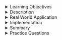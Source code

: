 
<details><summary>Learning Objectives</summary>

<br>

After completing this module, associates should be able to:

- Describe the DQL sublanguage
- Identify the command set of DQL
- Execute DQL statements on a RDBMS

</details>
<details><summary>Description</summary>
<br>

The Data Query Language is the SQL sublanguage used for querying data from the database. It is the major sublanguage used by applications to search, project, filter, join, aggregate and group data for displaying application state.

## Commands

Unlike the other sublanguages, DQL is only associated with a single command

- SELECT

The `select` command is used to build data queries.

</details>
<details><summary>Real World Application</summary>
<br>

The DQL sublanguage is the most widely used sublanguage in enterprise applications. Application developers use DQL `select` statements in combination with platform specific database libraries to query for data. Let's highlight a few enterprise application use cases of DQL.

E-Tail applications like Amazon, Walmart, and Best Buy may use DQL to

- Query a database for the items in a user's shopping cart.
- Query the database for the quantity of items left in inventory.
- Query for a list of specials, sales, or targeted items based on user history.
- Query a database for item information to craft UI elements.

Content driven applications like Youtube, Twitch, Twitter, and Facebook use DQL to

- Query a database for user authentication information.
- Query a database for content based on user feeds.
- Query a database to highlight trending or viral content.
- Query a database to deliver usage information for 3rd party applications.

Search engines like Google, Bing, and Yahoo use DQL to

- Query for url data based on user queries.
- Query for common questions to provide search suggestions.
- Query for ads based on user queries.
- Query for user search history.

The use cases go on and on. The main purpose of DQL is to provide access to the data stored in a database and structure queries in a way to deliver intelligent and useful information to apply to specific application problems.

</details>
<details><summary>Implementation</summary> 
<br>

The DQL sublanguage has a simple one dimensional purpose: query data. However, this can be done in very complex ways depending on:

- Desired projection
- Relationships
- Filtered records
- Grouping
- Aggregation details

## Phrasing

A basic SQL query can be divided into clauses that describe different parts of the query.

```SQL
SELECT <projection> FROM <table_name> <filter> <grouping> <ordering> <offset>
```

According to official documentation, this is how a query can be structured.

```SQL
SELECT [ALL | DISTINCT]
    select_expr [, select_expr] ...
    [into_option]
    [FROM table_ref]
    [WHERE where_condition]
    [GROUP BY {col_name | expr | position}]
    [HAVING having_condition]
    [ORDER BY {col_name | expr | position}]
        [ASC | DESC]
    [LIMIT {[offset,] row_count | row_count OFFSET offset}];
```

That is a lot of information, but as an important note, most of those clauses are optional. Let's query the following simple table:

```SQL
CREATE TABLE my_table (
	id INT PRIMARY KEY,
    my VARCHAR(10) NOT NULL,
    my_other_value FLOAT DEFAULT 10.0
);
```

After creating the table, we can run the following query:

```SQL
SELECT * FROM my_table;
```



| id | my_value  | my_other_value |
|----|-----------|----------------|
|  1 | where val |              1 |
|  2 | new value |              2 |



As you can see the `SELECT` statement can be very simple.

Let's go over some more advanced usages of a `SELECT` statement.

### Projection

The `projection` clause of a `SELECT` statement is the set of columns(or aliases) that are returned from the statement. The `projection` is declared in the `select_expr` clause which comes after the `SELECT` command. In the previous example, the wildcard `*` projection was used. It is best practice to NOT use the wildcard projection, but to enumerate each column(or alias) you would like to use in the query. Let's update the previous `SELECT` statement.

```SQL
SELECT my_value, my_other_value FROM my_table;
```



| my_value  | my_other_value |
|-----------|----------------|
| where val |              1 |
| new value |              2 |



Observe that the new `SELECT` statement returns only the enumerated columns and excludes the `id` column.

Columns in the `projection` can also have aliases assigned to them. Let's use an alias for out columns in the `projection`.

```SQL
SELECT my_value as value, my_other_value as other FROM my_table;
```



| value     | other |
|-----------|-------|
| where val |     1 |
| new value |     2 |



Observe that the column names in the `projection` have been replaced by their aliases. Aliases are often used for simple reusability in complex `SELECT` statements especially when related tables used in joins have columns with the same names.

### Filtering

The `filtering` clause of a `SELECT` statement is a `WHERE` clause that defines how selected rows are filtered from the table. `WHERE` clause use logical operators to select records that meet specific conditions.

#### Where Logical operators

| Operator | Meaning                                                  |
| -------- | -------------------------------------------------------- |
| AND      | true if both boolean expressions evaluate to true        |
| IN       | true if the operand is included in a list of expressions |
| NOT      | Reverses the value of any boolean expression             |
| OR       | true if either or both boolean expressions is true       |
| LIKE    | true if the operand matches a pattern                    |
| BETWEEN  | true if the operand falls within a range                 |

To demonstrate some the use of these `filter` operators, let's use the following code:

```SQL
CREATE schema fruits_and_veggies;
USE fruits_and_veggies;
CREATE TABLE IF NOT EXISTS produce ( id INT AUTO_INCREMENT PRIMARY KEY, name VARCHAR(20) NOT NULL UNIQUE, price DECIMAL(3,2), type VARCHAR(10) NOT NULL);
INSERT INTO produce (name, price, type) VALUES ('navel orange', 1.99, 'citrus'), 
('mandarin orange', 0.75, 'citrus'), 
('tangerine', 0.50, 'citrus'), 
('red delicious', 2.00, 'apple'),
 ('jona gold', 2.50, 'apple'), 
 ('granny smith', 1.00, 'apple'), 
 ('blueberry', 0.40, 'berry'), 
 ('raspberry', 0.35, 'berry'), 
 ('kiwi', 0.75, 'berry'), 
 ('watermelon', 3.99, 'melon'), 
 ('cantaloupe', 2.99, 'melon'), 
 ('honeydew', 2.00, 'melon'), 
 ('lettuce', 2.99, 'leafy'), 
 ('spinach', 1.99, 'leafy'),
  ('pumpkin', 4.99, 'marrow'), 
  ('cucumber', 0.99, 'marrow'), 
  ('potato', 0.45, 'root'), 
  ('yam', 0.25, 'root'),
   ('sweet potato', 0.50, 'root'), 
   ('onion', 0.33, 'allium'),
    ('garlic', 0.25, 'allium'), 
    ('shallot', 0.60, 'allium');
```
 Before we start let's look at all of the records in the `produce` table.

```sql
SELECT id, name, price, type FROM produce;
```


| id | name            | price | type   |
|----|-----------------|-------|--------|
|  1 | navel orange    |  1.99 | citrus |
|  2 | mandarin orange |  0.75 | citrus |
|  3 | tangerine       |  0.50 | citrus |
|  4 | red delicious   |  2.00 | apple  |
|  5 | jona gold       |  2.50 | apple  |
|  6 | granny smith    |  1.00 | apple  |
|  7 | blueberry       |  0.40 | berry  |
|  8 | raspberry       |  0.35 | berry  |
|  9 | kiwi            |  0.75 | berry  |
| 10 | watermelon      |  3.99 | melon  |
| 11 | cantaloupe      |  2.99 | melon  |
| 12 | honeydew        |  2.00 | melon  |
| 13 | lettuce         |  2.99 | leafy  |
| 14 | spinach         |  1.99 | leafy  |
| 15 | pumpkin         |  4.99 | marrow |
| 16 | cucumber        |  0.99 | marrow |
| 17 | potato          |  0.45 | root   |
| 18 | yam             |  0.25 | root   |
| 19 | sweet potato    |  0.50 | root   |
| 20 | onion           |  0.33 | allium |
| 21 | garlic          |  0.25 | allium |
| 22 | shallot         |  0.60 | allium |


### And

The `AND` operator compares 2 boolean expressions. Both sets of expressions must eval to true for the whole statement to be true.

| Expression                            | Value |
| ------------------------------------- | ----- |
| TRUE AND TRUE                         | TRUE  |
| TRUE AND FALSE                        | FALSE |
| FALSE AND TRUE                        | FALSE |
| FALSE AND FALSE                       | FALSE |
| (TRUE AND TRUE) AND (TRUE AND TRUE)   | TRUE  |
| (TRUE AND TRUE) AND (FALSE AND FALSE) | FALSE |

Select all records that have a type equal to 'apple' and price greater than 1.00;

```sql
SELECT name, price, type FROM produce WHERE type='apple' AND price>1.00;
```


| name          | price | type  |
|---------------|-------|-------|
| red delicious |  2.00 | apple |
| jona gold     |  2.50 | apple |


### In

The `IN` operator compares an operand to a list and evaluates to true if the operand is in the list.

| Expression                      | Value |
| ------------------------------- | ----- |
| 'cat' IN ('cat', 'dog', 'goat') | TRUE  |
| 1 IN (100, 25, 17, 10000)       | FALSE |

Select all produce that have the type 'apple', 'root', 'berry', or 'allium';

```sql
SELECT name, price, type FROM produce WHERE type IN ('apple', 'root', 'berry', 'allium');

```


| name          | price | type   |
|---------------|-------|--------|
| red delicious |  2.00 | apple  |
| jona gold     |  2.50 | apple  |
| granny smith  |  1.00 | apple  |
| blueberry     |  0.40 | berry  |
| raspberry     |  0.35 | berry  |
| kiwi          |  0.75 | berry  |
| potato        |  0.45 | root   |
| yam           |  0.25 | root   |
| sweet potato  |  0.50 | root   |
| onion         |  0.33 | allium |
| garlic        |  0.25 | allium |
| shallot       |  0.60 | allium |


### Not

The `NOT` operator reverses the boolean value.

| Expression | Value |
| ---------- | ----- |
| NOT FALSE  | TRUE  |
| NOT TRUE   | FALSE |

Select all produce that are not an 'apple' and not an 'allium'

```sql
SELECT name, price, type FROM produce WHERE NOT (type='apple') AND NOT (type='allium');
```


| name            | price | type   |
|-----------------|-------|--------|
| navel orange    |  1.99 | citrus |
| mandarin orange |  0.75 | citrus |
| tangerine       |  0.50 | citrus |
| blueberry       |  0.40 | berry  |
| raspberry       |  0.35 | berry  |
| kiwi            |  0.75 | berry  |
| watermelon      |  3.99 | melon  |
| cantaloupe      |  2.99 | melon  |
| honeydew        |  2.00 | melon  |
| lettuce         |  2.99 | leafy  |
| spinach         |  1.99 | leafy  |
| pumpkin         |  4.99 | marrow |
| cucumber        |  0.99 | marrow |
| potato          |  0.45 | root   |
| yam             |  0.25 | root   |
| sweet potato    |  0.50 | root   |


### Or

The `OR` operator compares 2 boolean expressions. Either one or both of the expressions must evaluate to true for the whole statement to be true.

| Expression     | Value |
| -------------- | ----- |
| TRUE OR TRUE   | TRUE  |
| TRUE OR FALSE  | TRUE  |
| FALSE OR TRUE  | TRUE  |
| FALSE OR FALSE | FALSE |

Select all produce with a type of 'citrus' or 'berry'.

```sql
SELECT name, price, type FROM produce WHERE type='citrus' OR type='berry';

```


| name            | price | type   |
|-----------------|-------|--------|
| navel orange    |  1.99 | citrus |
| mandarin orange |  0.75 | citrus |
| tangerine       |  0.50 | citrus |
| blueberry       |  0.40 | berry  |
| raspberry       |  0.35 | berry  |
| kiwi            |  0.75 | berry  |


### Like

The `LIKE` operator is used to match patterns. LIKE can be used for fuzzy logic where a given value either fully or partially matches a pattern. Patterns in SQL can be 0 or more characters and include 0 or more valid wildcard characters.

| Wildcard        | Use                                         |
| --------------- | ------------------------------------------- |
| % (percent)     | match any string of zero or more characters |
| \_ (underscore) | match any single character                  |

Select all produce with a type that starts with 'a'.

```sql
SELECT name, price, type FROM produce WHERE type LIKE 'a%';
```

| name          | price | type   |
|---------------|-------|--------|
| red delicious |  2.00 | apple  |
| jona gold     |  2.50 | apple  |
| granny smith  |  1.00 | apple  |
| onion         |  0.33 | allium |
| garlic        |  0.25 | allium |
| shallot       |  0.60 | allium |


Select all produce that have a type that is exactly 5 characters long.

```sql
SELECT name, price, type FROM produce WHERE type LIKE '_____';
```


| name          | price | type  |
|---------------|-------|-------|
| red delicious |  2.00 | apple |
| jona gold     |  2.50 | apple |
| granny smith  |  1.00 | apple |
| blueberry     |  0.40 | berry |
| raspberry     |  0.35 | berry |
| kiwi          |  0.75 | berry |
| watermelon    |  3.99 | melon |
| cantaloupe    |  2.99 | melon |
| honeydew      |  2.00 | melon |
| lettuce       |  2.99 | leafy |
| spinach       |  1.99 | leafy |


### Between

The `BETWEEN` operator match expression that fall in a range.

Select all produce with a price between 0.50 and 1.00.

```sql
SELECT name, price, type FROM produce WHERE price BETWEEN 0.50 and 1.00;
```


| name            | price | type   |
|-----------------|-------|--------|
| mandarin orange |  0.75 | citrus |
| tangerine       |  0.50 | citrus |
| granny smith    |  1.00 | apple  |
| kiwi            |  0.75 | berry  |
| cucumber        |  0.99 | marrow |
| sweet potato    |  0.50 | root   |
| shallot         |  0.60 | allium |


Select all produce that have name between 'o' and 'y'.

```sql
SELECT name, price, type FROM produce WHERE name BETWEEN 'o' AND 'y';
```


| name          | price | type   |
|---------------|-------|--------|
| onion         |  0.33 | allium |
| potato        |  0.45 | root   |
| pumpkin       |  4.99 | marrow |
| raspberry     |  0.35 | berry  |
| red delicious |  2.00 | apple  |
| shallot       |  0.60 | allium |
| spinach       |  1.99 | leafy  |
| sweet potato  |  0.50 | root   |
| tangerine     |  0.50 | citrus |
| watermelon    |  3.99 | melon  |


### Grouping Pt 1

The `group by` clause of the `SELECT` statement groups rows that have the same values into summary rows. `Group by` is often used with aggregate functions like `count`, `max`, `min`. **Note: Most databases require that the group by clause contain all projected columns. This may affect the results of the query**

Select the types and avg price of each type of produce.

```sql
SELECT type, AVG(price) FROM produce GROUP BY type;
```

| type   | AVG(price) |
|--------|------------|
| citrus |   1.080000 |
| apple  |   1.833333 |
| berry  |   0.500000 |
| melon  |   2.993333 |
| leafy  |   2.490000 |
| marrow |   2.990000 |
| root   |   0.400000 |
| allium |   0.393333 |


### Grouping Pt. 2

The `HAVING` clause is used to filter out groups that meet a condition.

Select the types of produce that have an avg cost higher than the average all all produce.

```sql
SELECT type, AVG(price) AS group_avg, (SELECT AVG(price) FROM produce) AS gross_avg FROM produce GROUP BY type HAVING AVG(price) > gross_avg;
```


| type   | group_avg | gross_avg |
|--------|-----------|-----------|
| apple  |  1.833333 |  1.480000 |
| melon  |  2.993333 |  1.480000 |
| leafy  |  2.490000 |  1.480000 |
| marrow |  2.990000 |  1.480000 |


### Ordering

The `ORDER BY` clause is used to sort the returned records by a specified column. The records can be ordered either `ASC` (ascending) or `DESC` (descending). Ascending order is default if not specified.

Select all produce ordered alphabetically ascending.

```sql
SELECT name, price, type FROM produce ORDER BY name ASC;

```


| name            | price | type   |
|-----------------|-------|--------|
| blueberry       |  0.40 | berry  |
| cantaloupe      |  2.99 | melon  |
| cucumber        |  0.99 | marrow |
| garlic          |  0.25 | allium |
| granny smith    |  1.00 | apple  |
| honeydew        |  2.00 | melon  |
| jona gold       |  2.50 | apple  |
| kiwi            |  0.75 | berry  |
| lettuce         |  2.99 | leafy  |
| mandarin orange |  0.75 | citrus |
| navel orange    |  1.99 | citrus |
| onion           |  0.33 | allium |
| potato          |  0.45 | root   |
| pumpkin         |  4.99 | marrow |
| raspberry       |  0.35 | berry  |
| red delicious   |  2.00 | apple  |
| shallot         |  0.60 | allium |
| spinach         |  1.99 | leafy  |
| sweet potato    |  0.50 | root   |
| tangerine       |  0.50 | citrus |
| watermelon      |  3.99 | melon  |
| yam             |  0.25 | root   |


Do the same, but in reverse.

```sql
SELECT name, price, type FROM produce ORDER BY name DESC;
```


| name            | price | type   |
|-----------------|-------|--------|
| yam             |  0.25 | root   |
| watermelon      |  3.99 | melon  |
| tangerine       |  0.50 | citrus |
| sweet potato    |  0.50 | root   |
| spinach         |  1.99 | leafy  |
| shallot         |  0.60 | allium |
| red delicious   |  2.00 | apple  |
| raspberry       |  0.35 | berry  |
| pumpkin         |  4.99 | marrow |
| potato          |  0.45 | root   |
| onion           |  0.33 | allium |
| navel orange    |  1.99 | citrus |
| mandarin orange |  0.75 | citrus |
| lettuce         |  2.99 | leafy  |
| kiwi            |  0.75 | berry  |
| jona gold       |  2.50 | apple  |
| honeydew        |  2.00 | melon  |
| granny smith    |  1.00 | apple  |
| garlic          |  0.25 | allium |
| cucumber        |  0.99 | marrow |
| cantaloupe      |  2.99 | melon  |
| blueberry       |  0.40 | berry  |


### Offset Pt. 1

The `LIMIT` clause restricts number of records returned from the `SELECT` statement.

Select the first 5 produce records after ordering alphabetically.

```sql
SELECT name, price, type FROM produce ORDER BY name ASC LIMIT 5;
```


| name         | price | type   |
|--------------|-------|--------|
| blueberry    |  0.40 | berry  |
| cantaloupe   |  2.99 | melon  |
| cucumber     |  0.99 | marrow |
| garlic       |  0.25 | allium |
| granny smith |  1.00 | apple  |


### Offset Pt. 2

The `OFFSET` clause specifies from which record position to start counting from. This is often used in conjunction with the `LIMIT` clause. **NOTE: Some SQL implementations use the `SKIP` keyword instead of `OFFSET`**

Given the array [1,2,3,4,5,6,7,8,9,10], the following are facts in context of `LIMIT` and `OFFSET`

| Clause           | Fact                   |
| ---------------- | ---------------------- |
|                  | [1,2,3,4,5,6,7,8,9,10] |
| OFFSET 0         | [1,2,3,4,5,6,7,8,9,10] |
| LIMIT 5 OFFSET 0 | [1,2,3,4,5]            |
| OFFSET 2         | [3,4,5,6,7,8,9,10]     |
| LIMIT 5 OFFSET 2 | [3,4,5,6,7]            |

Select the second 5 produce records after ordering alphabetically.

```sql
SELECT name, price, type FROM produce ORDER BY name ASC LIMIT 5 OFFSET 5;
```


| name            | price | type   |
|-----------------|-------|--------|
| honeydew        |  2.00 | melon  |
| jona gold       |  2.50 | apple  |
| kiwi            |  0.75 | berry  |
| lettuce         |  2.99 | leafy  |
| mandarin orange |  0.75 | citrus |



</details>
<details><summary>Summary</summary> 

The SQL DQL sublanguage is the backbone for querying a database for data. The command set is simple consisting of the single `SELECT` command. However, The sublangage is built on a grammar structure that is used to...

- Search data
- Project record views
- Filter records
- Group values
- Offset resultsets

The `SELECT` statement, at the core of the Data Query Language (DQL) sublanguage, consists of clauses that dictate the selection of records from the database.

| Phrase  | Clause 1                   | Clause 2                |
| ------- | -------------------------- | ----------------------- |
| Search  | ... FROM table_ref         |                         |
| Project | SELECT col_1 [, col_2] ... |                         |
| Filter  | WHERE where_condition      |                         |
| Group   | Group By group_list        | Having having_condition |
| Offset  | Limit count                | Offset count            |
</details>
<details><summary>Practice Questions</summary>

[Practice Questions](./Quiz.gift)</details>
